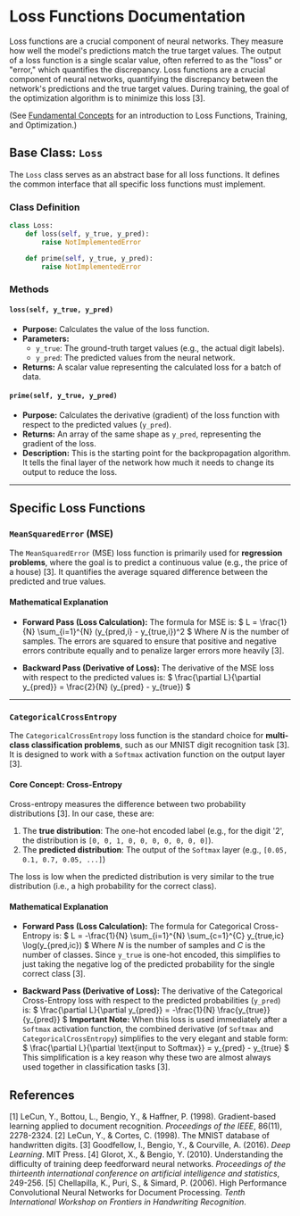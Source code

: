 # Loss Functions Documentation

Loss functions are a crucial component of neural networks. They measure how well the model's predictions match the true target values. The output of a loss function is a single scalar value, often referred to as the "loss" or "error," which quantifies the discrepancy. Loss functions are a crucial component of neural networks, quantifying the discrepancy between the network's predictions and the true target values. During training, the goal of the optimization algorithm is to minimize this loss [3].

(See [Fundamental Concepts](./Concepts.md) for an introduction to Loss Functions, Training, and Optimization.)

## Base Class: `Loss`

The `Loss` class serves as an abstract base for all loss functions. It defines the common interface that all specific loss functions must implement.

### Class Definition

```python
class Loss:
    def loss(self, y_true, y_pred):
        raise NotImplementedError

    def prime(self, y_true, y_pred):
        raise NotImplementedError
```

### Methods

#### `loss(self, y_true, y_pred)`

*   **Purpose:** Calculates the value of the loss function.
*   **Parameters:**
    *   `y_true`: The ground-truth target values (e.g., the actual digit labels).
    *   `y_pred`: The predicted values from the neural network.
*   **Returns:** A scalar value representing the calculated loss for a batch of data.

#### `prime(self, y_true, y_pred)`

*   **Purpose:** Calculates the derivative (gradient) of the loss function with respect to the predicted values (`y_pred`).
*   **Returns:** An array of the same shape as `y_pred`, representing the gradient of the loss.
*   **Description:** This is the starting point for the backpropagation algorithm. It tells the final layer of the network how much it needs to change its output to reduce the loss.

---

## Specific Loss Functions

### `MeanSquaredError` (MSE)

The `MeanSquaredError` (MSE) loss function is primarily used for **regression problems**, where the goal is to predict a continuous value (e.g., the price of a house) [3]. It quantifies the average squared difference between the predicted and true values.

#### Mathematical Explanation

*   **Forward Pass (Loss Calculation):**
    The formula for MSE is:
    $ L = \frac{1}{N} \sum_{i=1}^{N} (y_{pred,i} - y_{true,i})^2 $
    Where $N$ is the number of samples. The errors are squared to ensure that positive and negative errors contribute equally and to penalize larger errors more heavily [3].

*   **Backward Pass (Derivative of Loss):**
    The derivative of the MSE loss with respect to the predicted values is:
    $ \frac{\partial L}{\partial y_{pred}} = \frac{2}{N} (y_{pred} - y_{true}) $

---

### `CategoricalCrossEntropy`

The `CategoricalCrossEntropy` loss function is the standard choice for **multi-class classification problems**, such as our MNIST digit recognition task [3]. It is designed to work with a `Softmax` activation function on the output layer [3].

#### Core Concept: Cross-Entropy

Cross-entropy measures the difference between two probability distributions [3]. In our case, these are:
1.  The **true distribution**: The one-hot encoded label (e.g., for the digit '2', the distribution is `[0, 0, 1, 0, 0, 0, 0, 0, 0, 0]`).
2.  The **predicted distribution**: The output of the `Softmax` layer (e.g., `[0.05, 0.1, 0.7, 0.05, ...]`)

The loss is low when the predicted distribution is very similar to the true distribution (i.e., a high probability for the correct class).

#### Mathematical Explanation

*   **Forward Pass (Loss Calculation):**
    The formula for Categorical Cross-Entropy is:
    $ L = -\frac{1}{N} \sum_{i=1}^{N} \sum_{c=1}^{C} y_{true,ic} \log(y_{pred,ic}) $
    Where $N$ is the number of samples and $C$ is the number of classes. Since `y_true` is one-hot encoded, this simplifies to just taking the negative log of the predicted probability for the single correct class [3].

*   **Backward Pass (Derivative of Loss):**
    The derivative of the Categorical Cross-Entropy loss with respect to the predicted probabilities (`y_pred`) is:
    $ \frac{\partial L}{\partial y_{pred}} = -\frac{1}{N} \frac{y_{true}}{y_{pred}} $
    **Important Note:** When this loss is used immediately after a `Softmax` activation function, the combined derivative (of `Softmax` and `CategoricalCrossEntropy`) simplifies to the very elegant and stable form:
    $ \frac{\partial L}{\partial \text{input to Softmax}} = y_{pred} - y_{true} $
    This simplification is a key reason why these two are almost always used together in classification tasks [3].

## References

[1] LeCun, Y., Bottou, L., Bengio, Y., & Haffner, P. (1998). Gradient-based learning applied to document recognition. *Proceedings of the IEEE*, 86(11), 2278-2324.
[2] LeCun, Y., & Cortes, C. (1998). The MNIST database of handwritten digits.
[3] Goodfellow, I., Bengio, Y., & Courville, A. (2016). *Deep Learning*. MIT Press.
[4] Glorot, X., & Bengio, Y. (2010). Understanding the difficulty of training deep feedforward neural networks. *Proceedings of the thirteenth international conference on artificial intelligence and statistics*, 249-256.
[5] Chellapilla, K., Puri, S., & Simard, P. (2006). High Performance Convolutional Neural Networks for Document Processing. *Tenth International Workshop on Frontiers in Handwriting Recognition*.
